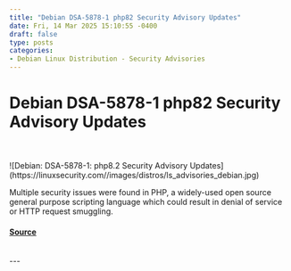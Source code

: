 ```yaml
---
title: "Debian DSA-5878-1 php82 Security Advisory Updates"
date: Fri, 14 Mar 2025 15:10:55 -0400
draft: false
type: posts
categories: 
- Debian Linux Distribution - Security Advisories
---
```

# Debian DSA-5878-1 php82 Security Advisory Updates

<br/>

<br/>
![Debian: DSA-5878-1: php8.2 Security Advisory Updates](https://linuxsecurity.com//images/distros/ls_advisories_debian.jpg)

Multiple security issues were found in PHP, a widely-used open source general purpose scripting language which could result in denial of service or HTTP request smuggling.

#### [Source](https://linuxsecurity.com/advisories/debian/debian-dsa-5878-1-php8-2-security-advisory-updates-4gdgimyl7rew)

<br/>
---
